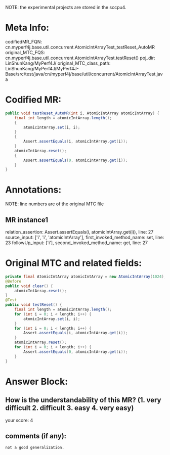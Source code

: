NOTE: the experimental projects are stored in the sccpu4.

# Meta Info:
codifiedMR_FQN:
cn.myperf4j.base.util.concurrent.AtomicIntArrayTest_testReset_AutoMR
original_MTC_FQS:
cn.myperf4j.base.util.concurrent.AtomicIntArrayTest.testReset()
poj_dir:
LinShunKang/MyPerf4J/
original_MTC_class_path:
LinShunKang/MyPerf4J/MyPerf4J-Base/src/test/java/cn/myperf4j/base/util/concurrent/AtomicIntArrayTest.java

# Codified MR:
```java
public void testReset_AutoMR(int i, AtomicIntArray atomicIntArray) {
    final int length = atomicIntArray.length();
    {
        atomicIntArray.set(i, i);
    }
    {
        Assert.assertEquals(i, atomicIntArray.get(i));
    }
    atomicIntArray.reset();
    {
        Assert.assertEquals(0, atomicIntArray.get(i));
    }
}
```

# Annotations:
NOTE: line numbers are of the original MTC file
## MR instance1
relation_assertion: Assert.assertEquals(i, atomicIntArray.get(i)), line: 27 
source_input: ['i', 'i', 'atomicIntArray'], first_invoked_method_name: set, line: 23 
followUp_input: ['i'], second_invoked_method_name: get, line: 27 


# Original MTC and related fields:
```java
private final AtomicIntArray atomicIntArray = new AtomicIntArray(1024);
@Before
public void clear() {
    atomicIntArray.reset();
}
@Test
public void testReset() {
    final int length = atomicIntArray.length();
    for (int i = 0; i < length; i++) {
        atomicIntArray.set(i, i);
    }
    for (int i = 0; i < length; i++) {
        Assert.assertEquals(i, atomicIntArray.get(i));
    }
    atomicIntArray.reset();
    for (int i = 0; i < length; i++) {
        Assert.assertEquals(0, atomicIntArray.get(i));
    }
}

```


# Answer Block: 
## How is the understandability of this MR? (1. very difficult 2. difficult 3. easy 4. very easy)
your score: 4
 
## comments (if any): 
```txt
not a good generalization. 
```
